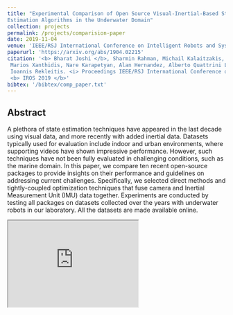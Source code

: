 ```yaml
---
title: "Experimental Comparison of Open Source Visual-Inertial-Based State
Estimation Algorithms in the Underwater Domain"
collection: projects
permalink: /projects/comparision-paper
date: 2019-11-04
venue: 'IEEE/RSJ International Conference on Intelligent Robots and Systems (IROS)'
paperurl: 'https://arxiv.org/abs/1904.02215'
citation: '<b> Bharat Joshi </b>, Sharmin Rahman, Michail Kalaitzakis, Brennan Cain, James Johnson,
 Marios Xanthidis, Nare Karapetyan, Alan Hernandez, Alberto Quattrini Li, Nikolaos Vitzilaios,
 Ioannis Rekleitis. <i> Proceedings IEEE/RSJ International Conference on Intelligent Robots and Systems </i>. 
 <b> IROS 2019 </b>'
bibtex: '/bibtex/comp_paper.txt'
---
```


## Abstract

A plethora of state estimation techniques have appeared in the last decade using visual data,
and more recently with added inertial data. Datasets typically used for evaluation include indoor
and urban environments, where supporting videos have shown impressive performance. However, 
such techniques have not been fully evaluated in challenging conditions, such as the marine domain. 
In this paper, we compare ten recent open-source packages to provide insights on their performance and 
guidelines on addressing current challenges. Specifically, we selected direct methods and tightly-coupled 
optimization techniques that fuse camera and Inertial Measurement Unit (IMU) data together. 
Experiments are conducted by testing all packages on datasets
collected over the years with underwater robots in our laboratory. All the datasets are made available online.

<iframe width="300" height="200" src="https://www.youtube.com/embed/-vXFffWEfEg"> </iframe>
